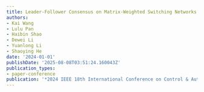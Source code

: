 ```yaml
---
title: Leader-Follower Consensus on Matrix-Weighted Switching Networks
authors:
- Kai Wang
- Lulu Pan
- Haibin Shao
- Dewei Li
- Yuanlong Li
- Shaoying He
date: '2024-01-01'
publishDate: '2025-08-08T03:51:24.160043Z'
publication_types:
- paper-conference
publication: '*2024 IEEE 18th International Conference on Control & Automation (ICCA)*'
---
```


